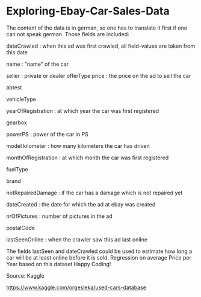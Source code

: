 # Exploring-Ebay-Car-Sales-Data
The content of the data is in german, so one has to translate it first if one can not speak german. Those fields are included:

dateCrawled : when this ad was first crawled, all field-values are taken from this date

name : "name" of the car

seller : private or dealer
offerType
price : the price on the ad to sell the car

abtest

vehicleType

yearOfRegistration : at which year the car was first registered

gearbox

powerPS : power of the car in PS

model
kilometer : how many kilometers the car has driven

monthOfRegistration : at which month the car was first registered

fuelType

brand

notRepairedDamage : if the car has a damage which is not repaired yet

dateCreated : the date for which the ad at ebay was created

nrOfPictures : number of pictures in the ad

postalCode

lastSeenOnline : when the crawler saw this ad last online

The fields lastSeen and dateCrawled could be used to estimate how long a car will be at least online before it is sold. Regression on average Price per Year based on this dataset Happy Coding!

Source: Kaggle

https://www.kaggle.com/orgesleka/used-cars-database


